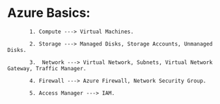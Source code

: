 # Azure Basics:

           1. Compute ---> Virtual Machines.
            
           2. Storage ---> Managed Disks, Storage Accounts, Unmanaged Disks.
            
           3.  Network ---> Virtual Network, Subnets, Virtual Network Gateway, Traffic Manager.
            
           4. Firewall ---> Azure Firewall, Network Security Group.
            
           5. Access Manager ---> IAM.  
            
            
            
